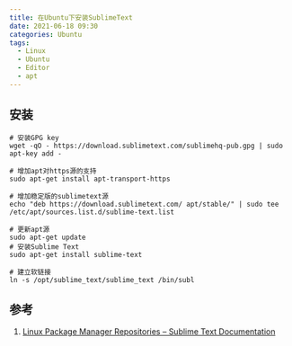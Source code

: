 ```yaml
---
title: 在Ubuntu下安装SublimeText
date: 2021-06-18 09:30
categories: Ubuntu
tags:
  - Linux
  - Ubuntu
  - Editor
  - apt
---
```


## 安装

```shell
# 安装GPG key
wget -qO - https://download.sublimetext.com/sublimehq-pub.gpg | sudo apt-key add -

# 增加apt对https源的支持
sudo apt-get install apt-transport-https

# 增加稳定版的sublimetext源
echo "deb https://download.sublimetext.com/ apt/stable/" | sudo tee /etc/apt/sources.list.d/sublime-text.list

# 更新apt源
sudo apt-get update
# 安装Sublime Text
sudo apt-get install sublime-text

# 建立软链接
ln -s /opt/sublime_text/sublime_text /bin/subl
```

## 参考

1. [Linux Package Manager Repositories – Sublime Text Documentation](https://www.sublimetext.com/docs/linux_repositories.html)